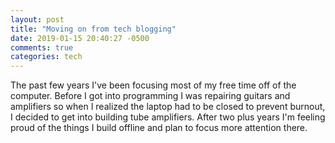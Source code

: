 ```yaml
---
layout: post
title: "Moving on from tech blogging"
date: 2019-01-15 20:40:27 -0500
comments: true
categories: tech
---
```


The past few years I've been focusing most of my free time off of the computer. Before I got into programming I was repairing guitars and amplifiers so when I realized the laptop had to be closed to prevent burnout, I decided to get into building tube amplifiers. After two plus years I'm feeling proud of the things I build offline and plan to focus more attention there. 
